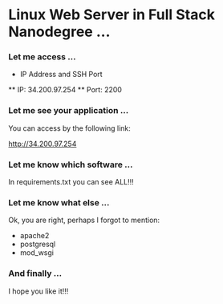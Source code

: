 # Linux Web Server in Full Stack Nanodegree ...

### Let me access ...

* IP Address and SSH Port

** IP: 34.200.97.254
** Port: 2200

### Let me see your application ...

You can access by the following link:

http://34.200.97.254

### Let me know which software ...

In requirements.txt you can see ALL!!!

### Let me know what else ...

Ok, you are right, perhaps I forgot to mention:

* apache2
* postgresql
* mod_wsgi

### And finally ...

I hope you like it!!!

